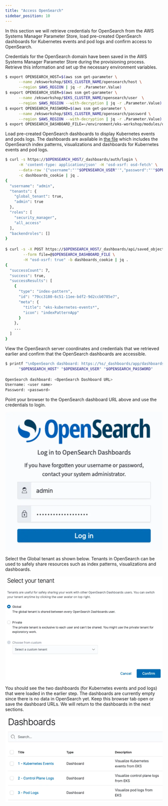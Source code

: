 ```yaml
---
title: "Access OpenSearch"
sidebar_position: 10
---
```


In this section we will retrieve credentials for OpenSearch from the AWS Systems Manager Parameter Store, load pre-created OpenSearch dashboards for Kubernetes events and pod logs and confirm access to OpenSearch.

Credentials for the OpenSearch domain have been saved in the AWS Systems Manager Parameter Store during the provisioning process. Retrieve this information and set up the necessary environment variables.

```bash
$ export OPENSEARCH_HOST=$(aws ssm get-parameter \
      --name /eksworkshop/$EKS_CLUSTER_NAME/opensearch/host \
      --region $AWS_REGION | jq -r .Parameter.Value)
$ export OPENSEARCH_USER=$(aws ssm get-parameter \
      --name /eksworkshop/$EKS_CLUSTER_NAME/opensearch/user  \
      --region $AWS_REGION --with-decryption | jq -r .Parameter.Value)
$ export OPENSEARCH_PASSWORD=$(aws ssm get-parameter \
      --name /eksworkshop/$EKS_CLUSTER_NAME/opensearch/password \
      --region $AWS_REGION --with-decryption | jq -r .Parameter.Value)
$ export OPENSEARCH_DASHBOARD_FILE=~/environment/eks-workshop/modules/observability/opensearch/opensearch-dashboards.ndjson
```

Load pre-created OpenSearch dashboards to display Kubernetes events and pods logs. The dashboards are available in [the file](https://github.com/VAR::MANIFESTS_OWNER/VAR::MANIFESTS_REPOSITORY/tree/VAR::MANIFESTS_REF/manifests/modules/observability/opensearch/opensearch-dashboards.ndjson) which includes the OpenSearch index patterns, visualizations and dashboards for Kubernetes events and pod logs.

```bash
$ curl -s https://$OPENSEARCH_HOST/_dashboards/auth/login \
      -H 'content-type: application/json' -H 'osd-xsrf: osd-fetch' \
      --data-raw '{"username":"'"$OPENSEARCH_USER"'","password":"'"$OPENSEARCH_PASSWORD"'"}' \
      -c dashboards_cookie | jq .
{
  "username": "admin",
  "tenants": {
    "global_tenant": true,
    "admin": true
  },
  "roles": [
    "security_manager",
    "all_access"
  ],
  "backendroles": []
}

$ curl -s -X POST https://$OPENSEARCH_HOST/_dashboards/api/saved_objects/_import?overwrite=true \
        --form file=@$OPENSEARCH_DASHBOARD_FILE \
        -H "osd-xsrf: true" -b dashboards_cookie | jq .
{
  "successCount": 7,
  "success": true,
  "successResults": [
    {
      "type": "index-pattern",
      "id": "79cc3180-6c51-11ee-bdf2-9d2ccb0785e7",
      "meta": {
        "title": "eks-kubernetes-events*",
        "icon": "indexPatternApp"
      }
    },
    ...
  ]
}
```

View the OpenSearch server coordinates and credentials that we retrieved earlier and confirm that the OpenSearch dashboards are accessible.

```bash
$ printf "\nOpenSearch dashboard: https://%s/_dashboards/app/dashboards \nUserName: %q \nPassword: %q \n\n" \
      "$OPENSEARCH_HOST" "$OPENSEARCH_USER" "$OPENSEARCH_PASSWORD"

OpenSearch dashboard: <OpenSearch Dashboard URL>
Username: <user name>
Password: <password>
```

Point your browser to the OpenSearch dashboard URL above and use the credentials to login.

![OpenSearch login](./assets/opensearch-login.webp)

Select the Global tenant as shown below. Tenants in OpenSearch can be used to safely share resources such as index patterns, visualizations and dashboards.

![OpenSearch login confirmation](./assets/opensearch-confirm-2.webp)

You should see the two dashboards (for Kubernetes events and pod logs) that were loaded in the earlier step. The dashboards are currently empty since there is no data in OpenSearch yet. Keep this browser tab open or save the dashboard URLs. We will return to the dashboards in the next sections.

![OpenSearch login confirmation](./assets/opensearch-dashboard-launch.webp)
